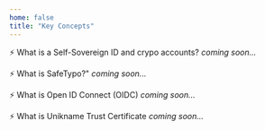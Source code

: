 ```yaml
---
home: false
title: "Key Concepts"
---
```


:zap: What is a Self-Sovereign ID and crypo accounts? _coming soon..._

:zap: What is SafeTypo?" _coming soon..._

:zap: What is Open ID Connect (OIDC) _coming soon..._

:zap: What is Unikname Trust Certificate _coming soon..._

